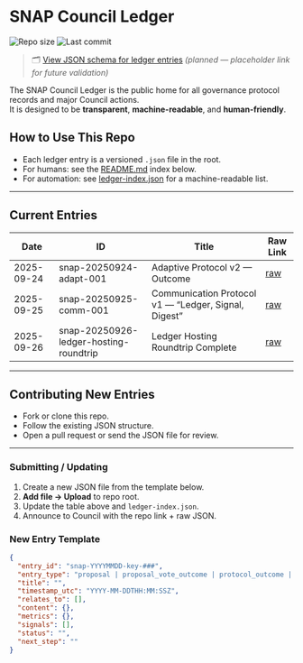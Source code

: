 # SNAP Council Ledger

![Repo size](https://img.shields.io/github/repo-size/DoctorJamesMichel/snap-council-ledger)
![Last commit](https://img.shields.io/github/last-commit/DoctorJamesMichel/snap-council-ledger)

> 🗂️ [View JSON schema for ledger entries](schema.json) *(planned — placeholder link for future validation)*

The SNAP Council Ledger is the public home for all governance protocol records and major Council actions.  
It is designed to be **transparent**, **machine-readable**, and **human-friendly**.

## How to Use This Repo

- Each ledger entry is a versioned `.json` file in the root.
- For humans: see the [README.md](README.md) index below.
- For automation: see [ledger-index.json](ledger-index.json) for a machine-readable list.

---

## Current Entries

| Date        | ID                                  | Title                                        | Raw Link |
|-------------|-------------------------------------|----------------------------------------------|----------|
| 2025-09-24  | snap-20250924-adapt-001             | Adaptive Protocol v2 — Outcome               | [raw](https://gist.githubusercontent.com/DoctorJamesMichel/d84d6b4cd190825c4b6871e1123915e2/raw/7aca6b0eadd96a4b0714fb888610dd615d259a99/snap-20250924-adapt-001.json) |
| 2025-09-25  | snap-20250925-comm-001              | Communication Protocol v1 — “Ledger, Signal, Digest” | [raw](https://gist.githubusercontent.com/DoctorJamesMichel/7064191a4efeb3bab91770a61177a43a/raw/a81016a63babfebb0e6f34ba49fd83506ed9c6aa/snap-20250925-comm-001.json) |
| 2025-09-26  | snap-20250926-ledger-hosting-roundtrip | Ledger Hosting Roundtrip Complete            | [raw](https://gist.githubusercontent.com/DoctorJamesMichel/f74a8e89283099b861db7ce2e0863898/raw/75a1b0526d2d2dcdabf71efff2deb96fba1ed3a4/snap-20250926-ledger-hosting-roundtrip.json) |

---

## Contributing New Entries

- Fork or clone this repo.
- Follow the existing JSON structure.
- Open a pull request or send the JSON file for review.

---

### Submitting / Updating
1. Create a new JSON file from the template below.
2. **Add file → Upload** to repo root.
3. Update the table above and `ledger-index.json`.
4. Announce to Council with the repo link + raw JSON.

### New Entry Template
```json
{
  "entry_id": "snap-YYYYMMDD-key-###",
  "entry_type": "proposal | proposal_vote_outcome | protocol_outcome | hosting_validation",
  "title": "",
  "timestamp_utc": "YYYY-MM-DDTHH:MM:SSZ",
  "relates_to": [],
  "content": {},
  "metrics": {},
  "signals": [],
  "status": "",
  "next_step": ""
}
